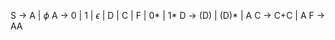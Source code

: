 <!-- S → A | ɛ
A → 0 | 1 | A+A | ɛ | AA | (A) | A*


**better**
S → A | C | D | F
A → 0 | 1 | AA | D | C
C → A+A
D → (A)
F → A* | C* | D*


V1
S → A
A → 0 | 1 | D | C | F | 0* | 1* | e
D → (D) | (D)* | A
C → C+C | A
F → AA

Refined: -->
S → A | $\phi$
A → 0 | 1 | $\epsilon$ | D | C | F | 0* | 1* 
D → (D) | (D)* | A
C → C+C | A
F → AA